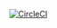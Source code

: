 [![CircleCI](https://circleci.com/gh/victorsteven/multi-choice-graphql-go-app.svg?style=svg)](https://circleci.com/gh/victorsteven/multi-choice-graphql-go-app)

